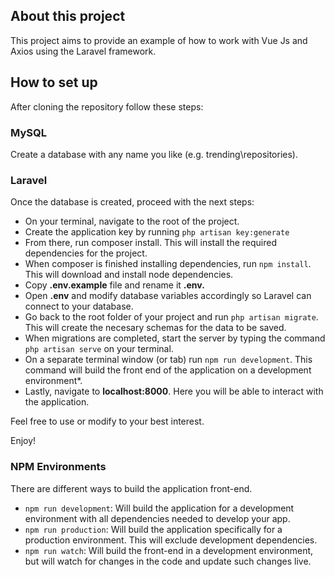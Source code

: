 ## About this project
<p>This project aims to provide an example of how to work with Vue Js and Axios using the Laravel framework.</p>

## How to set up

<p>After cloning the repository follow these steps:</p>

### MySQL
<p>Create a database with any name you like (e.g. trending\repositories).</p>

### Laravel
<p>Once the database is created, proceed with the next steps:</p>

- On your terminal, navigate to the root of the project.
- Create the application key by running `php artisan key:generate`
- From there, run composer install. This will install the required dependencies for the project.
- When composer is finished installing dependencies, run `npm install`. This will download and install node dependencies.
- Copy **.env.example** file and rename it **.env.**
- Open **.env** and modify database variables accordingly so Laravel can connect to your database.
- Go back to the root folder of your project and run `php artisan migrate`. This will create the necesary schemas for the data to be saved.
- When migrations are completed, start the server by typing the command `php artisan serve` on your terminal.
- On a separate terminal window (or tab) run `npm run development`. This command will build the front end of the application on a development environment*.
- Lastly, navigate to **localhost:8000**. Here you will be able to interact with the application.

Feel free to use or modify to your best interest.

Enjoy!


### NPM Environments

<p>There are different ways to build the application front-end.</p>

- `npm run development`: Will build the application for a development environment with all dependencies needed to develop your app.
- `npm run production`: Will build the application specifically for a production environment. This will exclude development dependencies.
- `npm run watch`: Will build the front-end in a development environment, but will watch for changes in the code and update such changes live.
